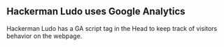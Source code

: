 ## Hackerman Ludo uses Google Analytics

Hackerman Ludo has a GA script tag in the Head to keep track of visitors behavior on the webpage.
